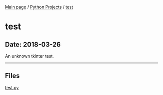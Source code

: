 [Main page](/) / [Python Projects](/python) / [test](/python/2018-03-26_test)

# test

## Date: 2018-03-26

An unknown tkinter test.

-----

## Files

[test.py](test.py)